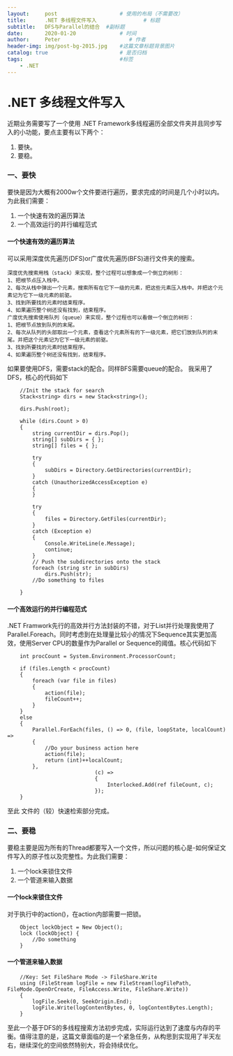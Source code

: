 ```yaml
---
layout:     post                    # 使用的布局（不需要改）
title:      .NET 多线程文件写入               # 标题 
subtitle:   DFS与Parallel的结合  #副标题
date:       2020-01-20              # 时间
author:     Peter                      # 作者
header-img: img/post-bg-2015.jpg    #这篇文章标题背景图片
catalog: true                       # 是否归档
tags:                               #标签
    - .NET
---
```


# .NET 多线程文件写入

近期业务需要写了一个使用 .NET Framework多线程遍历全部文件夹并且同步写入的小功能，要点主要有以下两个：
1. 要快。
2. 要稳。

### 一、要快
要快是因为大概有2000w个文件要进行遍历，要求完成的时间是几个小时以内。
为此我们需要：
1. 一个快速有效的遍历算法
2. 一个高效运行的并行编程范式
#### 一个快速有效的遍历算法
可以采用深度优先遍历(DFS)or广度优先遍历(BFS)进行文件夹的搜索。  
```
深度优先搜索用栈（stack）来实现，整个过程可以想象成一个倒立的树形：
1、把根节点压入栈中。
2、每次从栈中弹出一个元素，搜索所有在它下一级的元素，把这些元素压入栈中。并把这个元素记为它下一级元素的前驱。
3、找到所要找的元素时结束程序。
4、如果遍历整个树还没有找到，结束程序。
广度优先搜索使用队列（queue）来实现，整个过程也可以看做一个倒立的树形：
1、把根节点放到队列的末尾。
2、每次从队列的头部取出一个元素，查看这个元素所有的下一级元素，把它们放到队列的末尾。并把这个元素记为它下一级元素的前驱。
3、找到所要找的元素时结束程序。
4、如果遍历整个树还没有找到，结束程序。
```
如果要使用DFS，需要stack的配合。同样BFS需要queue的配合。
我采用了DFS，核心的代码如下
```
    //Init the stack for search
    Stack<string> dirs = new Stack<string>();

    dirs.Push(root);

    while (dirs.Count > 0)
    {
        string currentDir = dirs.Pop();
        string[] subDirs = { };
        string[] files = { };

        try
        {
            subDirs = Directory.GetDirectories(currentDir);
        }
        catch (UnauthorizedAccessException e)
        {
        }

        try
        {
            files = Directory.GetFiles(currentDir);
        }
        catch (Exception e)
        {
            Console.WriteLine(e.Message);
            continue;
        }
        // Push the subdirectories onto the stack
        foreach (string str in subDirs)
            dirs.Push(str);
        //Do something to files

    }
```
#### 一个高效运行的并行编程范式
.NET Framwork先行的高效并行方法封装的不错，对于List并行处理我使用了Parallel.Foreach。同时考虑到在处理量比较小的情况下Sequence其实更加高效，使用Server CPU的数量作为Parallel or Sequence的阈值。核心代码如下
```
    int procCount = System.Environment.ProcessorCount;

    if (files.Length < procCount)
    {
        foreach (var file in files)
        {
            action(file);
            fileCount++;
        }
    }
    else
    {
        Parallel.ForEach(files, () => 0, (file, loopState, localCount) =>
        {
            //Do your business action here
            action(file);
            return (int)++localCount;
        },
                            (c) =>
                            {
                                Interlocked.Add(ref fileCount, c);
                            });
    }
```
至此 文件的（较）快速检索部分完成。

### 二、要稳
要稳主要是因为所有的Thread都要写入一个文件，所以问题的核心是-如何保证文件写入的原子性以及完整性。为此我们需要：
1. 一个lock来锁住文件
2. 一个管道来输入数据

#### 一个lock来锁住文件
对于执行中的action()，在action内部需要一把锁。
```
    Object lockObject = New Object();
    lock (lockObject) {
        //Do something
    }
```

#### 一个管道来输入数据
```
    //Key: Set FileShare Mode -> FileShare.Write
    using (FileStream logFile = new FileStream(logFilePath, FileMode.OpenOrCreate, FileAccess.Write, FileShare.Write))
    {
        logFile.Seek(0, SeekOrigin.End);
        logFile.Write(logContentBytes, 0, logContentBytes.Length);
    }
```

至此一个基于DFS的多线程搜索方法初步完成，实际运行达到了速度与内存的平衡。值得注意的是，这篇文章面临的是一个紧急任务，从构思到实现用了半天左右，继续深化的空间依然特别大，将会持续优化。
